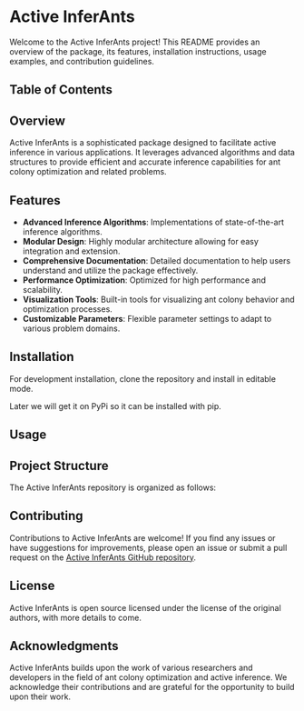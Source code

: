 # Active InferAnts

Welcome to the Active InferAnts project! This README provides an overview of the package, its features, installation instructions, usage examples, and contribution guidelines.

## Table of Contents

## Overview

Active InferAnts is a sophisticated package designed to facilitate active inference in various applications. It leverages advanced algorithms and data structures to provide efficient and accurate inference capabilities for ant colony optimization and related problems.

## Features

- **Advanced Inference Algorithms**: Implementations of state-of-the-art inference algorithms.
- **Modular Design**: Highly modular architecture allowing for easy integration and extension.
- **Comprehensive Documentation**: Detailed documentation to help users understand and utilize the package effectively.
- **Performance Optimization**: Optimized for high performance and scalability.
- **Visualization Tools**: Built-in tools for visualizing ant colony behavior and optimization processes.
- **Customizable Parameters**: Flexible parameter settings to adapt to various problem domains.

## Installation

For development installation, clone the repository and install in editable mode.

Later we will get it on PyPi so it can be installed with pip. 

## Usage

## Project Structure

The Active InferAnts repository is organized as follows:

## Contributing

Contributions to Active InferAnts are welcome! If you find any issues or have suggestions for improvements, please open an issue or submit a pull request on the [Active InferAnts GitHub repository](https://github.com/ActiveInferenceInstitute/ActiveInferAnts).

## License

Active InferAnts is open source licensed under the license of the original authors, with more details to come. 

## Acknowledgments

Active InferAnts builds upon the work of various researchers and developers in the field of ant colony optimization and active inference. We acknowledge their contributions and are grateful for the opportunity to build upon their work.
